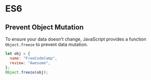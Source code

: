 # ES6

## Prevent Object Mutation

To ensure your data doesn't change, JavaScript provides a function `Object.freeze` to prevent data mutation.

```js
let obj = {
  name: "FreeCodeCamp",
  review: "Awesome",
};
Object.freeze(obj);
```
